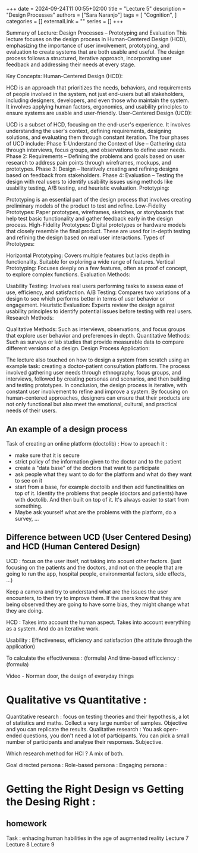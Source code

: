 +++ 
date = 2024-09-24T11:00:55+02:00
title = "Lecture 5"
description = "Design Processes"
authors = ["Sara Naranjo"]
tags = [
    "Cognition",
    ]
categories = []
externalLink = ""
series = []
+++


Summary of Lecture: Design Processes – Prototyping and Evaluation
This lecture focuses on the design process in Human-Centered Design (HCD), emphasizing the importance of user involvement, prototyping, and evaluation to create systems that are both usable and useful. The design process follows a structured, iterative approach, incorporating user feedback and addressing their needs at every stage.

Key Concepts:
Human-Centered Design (HCD):

HCD is an approach that prioritizes the needs, behaviors, and requirements of people involved in the system, not just end-users but all stakeholders, including designers, developers, and even those who maintain the system.
It involves applying human factors, ergonomics, and usability principles to ensure systems are usable and user-friendly.
User-Centered Design (UCD):

UCD is a subset of HCD, focusing on the end-user's experience. It involves understanding the user's context, defining requirements, designing solutions, and evaluating them through constant iteration.
The four phases of UCD include:
Phase 1: Understand the Context of Use – Gathering data through interviews, focus groups, and observations to define user needs.
Phase 2: Requirements – Defining the problems and goals based on user research to address pain points through wireframes, mockups, and prototypes.
Phase 3: Design – Iteratively creating and refining designs based on feedback from stakeholders.
Phase 4: Evaluation – Testing the design with real users to identify usability issues using methods like usability testing, A/B testing, and heuristic evaluation.
Prototyping:

Prototyping is an essential part of the design process that involves creating preliminary models of the product to test and refine.
Low-Fidelity Prototypes: Paper prototypes, wireframes, sketches, or storyboards that help test basic functionality and gather feedback early in the design process.
High-Fidelity Prototypes: Digital prototypes or hardware models that closely resemble the final product. These are used for in-depth testing and refining the design based on real user interactions.
Types of Prototypes:

Horizontal Prototyping: Covers multiple features but lacks depth in functionality. Suitable for exploring a wide range of features.
Vertical Prototyping: Focuses deeply on a few features, often as proof of concept, to explore complex functions.
Evaluation Methods:

Usability Testing: Involves real users performing tasks to assess ease of use, efficiency, and satisfaction.
A/B Testing: Compares two variations of a design to see which performs better in terms of user behavior or engagement.
Heuristic Evaluation: Experts review the design against usability principles to identify potential issues before testing with real users.
Research Methods:

Qualitative Methods: Such as interviews, observations, and focus groups that explore user behavior and preferences in depth.
Quantitative Methods: Such as surveys or lab studies that provide measurable data to compare different versions of a design.
Design Process Application:

The lecture also touched on how to design a system from scratch using an example task: creating a doctor-patient consultation platform. The process involved gathering user needs through ethnography, focus groups, and interviews, followed by creating personas and scenarios, and then building and testing prototypes.
In conclusion, the design process is iterative, with constant user involvement to refine and improve a system. By focusing on human-centered approaches, designers can ensure that their products are not only functional but also meet the emotional, cultural, and practical needs of their users.


## An example of a design process 
Task of creating an online platform (doctolib) :
How to aproach it : 
- make sure that it is secure 
- strict policy of the information given to the doctor and to the patient
- create a "data base" of the doctors that want to participate 
- ask people what they want to do for the platform and what do they want to see on it 
- start from a base, for example doctolib and then add functinalities on top of it. Identity the problems that people (doctors and patients) have with doctolib. And then built on top of it. It's always easier to start from something. 
-  Maybe ask yourself what are the problems with the platform, do a survey, ... 

## Difference between UCD (User Centered Desing) and HCD (Human Centered Design)

UCD : focus on the user itself, not taking into acount other factors. (just focusing on the patients and the doctors, and not on the people that are going to run the app, hospital people, environmental factors, side effects, ...)

Keep a camera and try to understand what are the issues the user encounters, to then try to improve them. 
If the users know that they are being observed they are going to have some bias, they might change what they are doing. 

HCD :  Takes into account the human aspect. Takes into account everything as a system. And do an iterative work. 

Usability : Effectiveness, efficiency and satisfaction (the attitute through the application)

To calculate the effectiveness : (formula)
And time-based efficciency : (formula)


Video - Norman door, the design of everyday things


# Qualitative vs Quantitative : 
Quantitative research : focus on testing theories and their hypothesis, a lot of statistics and maths. Collect a very large number of samples. Objective and you can replicate the results. 
Qualitative research : You ask open-ended questions, you don't need a lot of participants. You can pick a small number of participants and analyse their responses. Subjective.

Which research method for HCI ? A mix of both. 


Goal directed persona : 
Role-based persona : 
Engaging persona : 


# Getting the Right Design vs Getting the Desing Right : 



## homework 

Task : enhacing human habilities in the age of augmented reality 
Lecture 7
Lecture 8
Lecture 9